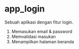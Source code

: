 # app_login
Sebuah aplikasi dengan fitur login.

1. Memasukan email & password
2. Memvalidasi masukan
3. Menampilkan halaman beranda
